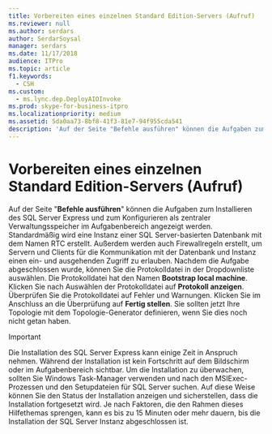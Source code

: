```yaml
---
title: Vorbereiten eines einzelnen Standard Edition-Servers (Aufruf)
ms.reviewer: null
ms.author: serdars
author: SerdarSoysal
manager: serdars
ms.date: 11/17/2018
audience: ITPro
ms.topic: article
f1.keywords:
  - CSH
ms.custom:
  - ms.lync.dep.DeployAIOInvoke
ms.prod: skype-for-business-itpro
ms.localizationpriority: medium
ms.assetid: 5da0aa73-8bf8-41f3-81e7-94f955cda541
description: 'Auf der Seite "Befehle ausführen" können die Aufgaben zum Installieren der SQL Server Express und zum Konfigurieren als zentraler Verwaltungsspeicher im Aufgabenbereich angezeigt werden. Standardmäßig wird eine Instanz einer SQL Server-basierten Datenbank mit dem Namen RTC erstellt. Außerdem werden auch Firewallregeln erstellt, um Servern und Clients für die Kommunikation mit der Datenbank und Instanz einen ein- und ausgehenden Zugriff zu erlauben. Nachdem die Aufgabe abgeschlossen wurde, können Sie die Protokolldatei in der Dropdownliste auswählen. Die Protokolldatei hat den Namen Bootstrap local machine. Klicken Sie nach Auswählen der Protokolldatei auf Protokoll anzeigen. Überprüfen Sie die Protokolldatei auf Fehler und Warnungen. Klicken Sie im Anschluss an die Überprüfung auf Fertig stellen. Sie sollten jetzt Ihre Topologie mit dem Topologie-Generator definieren, wenn Sie dies noch nicht getan haben.'
---
```


# <a name="prepare-single-standard-edition-server-invoke"></a>Vorbereiten eines einzelnen Standard Edition-Servers (Aufruf)
 
Auf der Seite "**Befehle ausführen**" können die Aufgaben zum Installieren des SQL Server Express und zum Konfigurieren als zentraler Verwaltungsspeicher im Aufgabenbereich angezeigt werden. Standardmäßig wird eine Instanz einer SQL Server-basierten Datenbank mit dem Namen RTC erstellt. Außerdem werden auch Firewallregeln erstellt, um Servern und Clients für die Kommunikation mit der Datenbank und Instanz einen ein- und ausgehenden Zugriff zu erlauben. Nachdem die Aufgabe abgeschlossen wurde, können Sie die Protokolldatei in der Dropdownliste auswählen. Die Protokolldatei hat den Namen **Bootstrap local machine**. Klicken Sie nach Auswählen der Protokolldatei auf **Protokoll anzeigen**. Überprüfen Sie die Protokolldatei auf Fehler und Warnungen. Klicken Sie im Anschluss an die Überprüfung auf **Fertig stellen**. Sie sollten jetzt Ihre Topologie mit dem Topologie-Generator definieren, wenn Sie dies noch nicht getan haben.
  
> [!IMPORTANT]
> Die Installation des SQL Server Express kann einige Zeit in Anspruch nehmen. Während der Installation ist kein Fortschritt auf dem Bildschirm oder im Aufgabenbereich sichtbar. Um die Installation zu überwachen, sollten Sie Windows Task-Manager verwenden und nach den MSIExec-Prozessen und den Setupdateien für SQL Server suchen. Auf diese Weise können Sie den Status der Installation anzeigen und sicherstellen, dass die Installation fortgesetzt wird. Je nach Faktoren, die den Rahmen dieses Hilfethemas sprengen, kann es bis zu 15 Minuten oder mehr dauern, bis die Installation der SQL Server Instanz abgeschlossen ist. 
  

